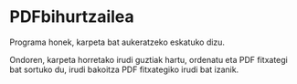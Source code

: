 PDFbihurtzailea
===============
Programa honek, karpeta bat aukeratzeko eskatuko dizu. 

Ondoren, karpeta horretako irudi guztiak hartu, ordenatu eta PDF fitxategi bat sortuko du, irudi bakoitza PDF fitxategiko irudi bat izanik.
